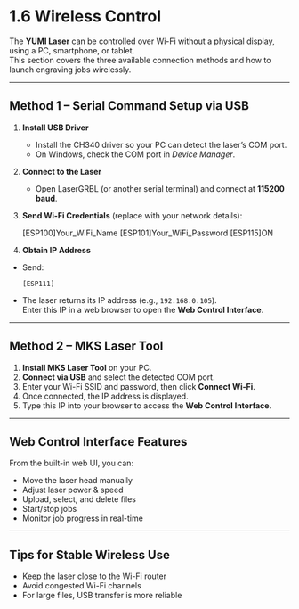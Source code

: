 # 1.6 Wireless Control

The **YUMI Laser** can be controlled over Wi-Fi without a physical display, using a PC, smartphone, or tablet.  
This section covers the three available connection methods and how to launch engraving jobs wirelessly.


---

## Method 1 – Serial Command Setup via USB

1. **Install USB Driver**  
   - Install the CH340 driver so your PC can detect the laser’s COM port.  
   - On Windows, check the COM port in *Device Manager*.

2. **Connect to the Laser**  
   - Open LaserGRBL (or another serial terminal) and connect at **115200 baud**.

3. **Send Wi-Fi Credentials** (replace with your network details):  

    [ESP100]Your_WiFi_Name
    [ESP101]Your_WiFi_Password
    [ESP115]ON

4. **Obtain IP Address**  
- Send:  
  ```
  [ESP111]
  ```
- The laser returns its IP address (e.g., `192.168.0.105`).  
  Enter this IP in a web browser to open the **Web Control Interface**.

---

## Method 2 – MKS Laser Tool

1. **Install MKS Laser Tool** on your PC.  
2. **Connect via USB** and select the detected COM port.  
3. Enter your Wi-Fi SSID and password, then click **Connect Wi-Fi**.  
4. Once connected, the IP address is displayed.  
5. Type this IP into your browser to access the **Web Control Interface**.

---

## Web Control Interface Features

From the built-in web UI, you can:
- Move the laser head manually
- Adjust laser power & speed
- Upload, select, and delete files
- Start/stop jobs
- Monitor job progress in real-time

---


## Tips for Stable Wireless Use
- Keep the laser close to the Wi-Fi router
- Avoid congested Wi-Fi channels
- For large files, USB transfer is more reliable